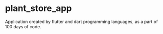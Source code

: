 # plant_store_app
Application created by flutter and dart programming languages, as a part of 100 days of code.

